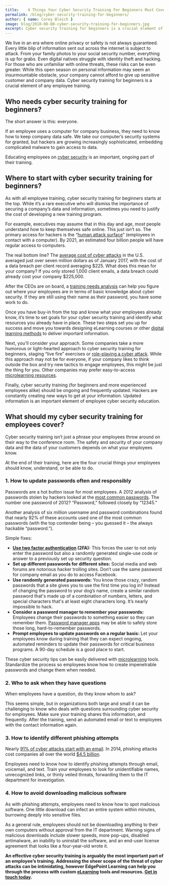 ```yaml
---
title:    4 Things Your Cyber Security Training For Beginners Must Cover
permalink: /blog/cyber-security-training-for-beginners/
author: { name: Corey Bleich }
image: blog/2018-08-08-cyber-security-training-for-beginners.jpg
excerpt: Cyber security training for beginners is a crucial element of any employee training program. Here's what to include in yours.
---
```


We live in an era where online privacy or safety is not always guaranteed. Every little blip of information sent out across the internet is subject to attack. From your family photos to your social security number, everything is up for grabs. Even digital natives struggle with identity theft and hacking. For those who are unfamiliar with online threats, these risks can be even greater. While this open season on personal information may seem an insurmountable obstacle, your company cannot afford to give up sensitive customer and company data. Cyber security training for beginners is a crucial element of any employee training.

## Who needs cyber security training for beginners?

The short answer is this: everyone.

If an employee uses a computer for company business, they need to know how to keep company data safe. We take our computer’s security systems for granted, but hackers are growing increasingly sophisticated, embedding complicated malware to gain access to data.

Educating employees on [cyber security](/blog/cyber-security-training/) is an important, ongoing part of their training.

## Where to start with cyber security training for beginners?

As with all employee training, cyber security training for beginners starts at the top. While it’s a rare executive who will dismiss the importance of securing a company’s data and information, sometimes you need to justify the cost of developing a new training program.

For example, executives may assume that in this day and age, most people understand how to keep themselves safe online. This just isn’t so. The primary access for hackers is the “[human attack surface](https://www.csoonline.com/article/3149510/security/the-human-attack-surface-counting-it-all-up.html)” (employees in contact with a computer). By 2021, an estimated four billion people will have regular access to computers.

The real bottom line? The [average cost of cyber attacks](https://www.scrypt.com/blog/average-cost-data-breach-2017-3-62-million/) in the U.S. averaged just over seven million dollars as of January 2017, with the cost of a data breach per client record averaging $225. What does this mean for your company? If you only stored 1,000 client emails, a data breach could already cost your company $225,000.

After the CEOs are on board, a [training needs analysis](/blog/training-needs-analysis/) can help you figure out where your employees are in terms of basic knowledge about cyber security. If they are still using their name as their password, you have some work to do.

Once you have buy-in from the top and know what your employees already know, it’s time to set goals for your cyber security training and identify what resources you already have in place. These two steps set you up for success and move you towards designing eLearning courses or other [digital learning methods](/blog/business-case-for-elearning-development/) to deliver important information.

Next, you'll consider your approach. Some companies take a more humorous or light-hearted approach to cyber security training for beginners, staging “live fire” exercises or [role-playing a cyber attack](https://www.secondcityworks.com/). While this approach may not be for everyone, if your company likes to think outside the box and try new tactics to engage employees, this might be just the thing for you. Other companies may prefer easy-to-access [microlearning resources](/blog/types-of-microlearning/).

Finally, cyber security training (for beginners and more experienced employees alike) should be ongoing and frequently updated. Hackers are constantly creating new ways to get at your information. Updated information is an important element of employee cyber security education.

## What should my cyber security training for employees cover?

Cyber security training isn’t just a phrase your employees throw around on their way to the conference room. The safety and security of your company data and the data of your customers depends on what your employees know.

At the end of their training, here are the four crucial things your employees should know, understand, or be able to do.

### 1. How to update passwords often and responsibly

Passwords are a hot button issue for most employees. A 2012 analysis of passwords stolen by hackers looked at the [most common passwords](https://arstechnica.com/information-technology/2012/11/born-to-be-breached-the-worst-passwords-are-still-the-most-common/). The number one password of 2012? “Password,” followed closely by “12345.”

Another analysis of six million username and password combinations found that nearly 92% of these accounts used one of the most common passwords (with the top contender being – you guessed it – the always hackable “password.”).

Simple fixes:

*  <strong>[Use two factor authentication](https://www.cnet.com/news/two-factor-authentication-what-you-need-to-know-faq/) (2FA):</strong> This forces the user to not only enter the password but also a randomly generated single-use code or answer to a previously set up security question.
*  <strong>Set up different passwords for different sites:</strong> Social media and web forums are notorious hacker trolling sites. Don’t use the same password for company email as you do to access Facebook.
*  <strong>Use randomly generated passwords:</strong> You know those crazy, random passwords that a site gives you to use the first time you log in? Instead of changing the password to your dog’s name, create a similar random password that's made up of a combination of numbers, letters, and special characters that's at least eight characters long. It’s nearly impossible to hack.
*  <strong>Consider a password manager to remember your passwords:</strong> Employees change their passwords to something easier so they can remember them. [Password manager apps](https://fossbytes.com/best-free-password-manager-software/) may be able to safely store those long, hard-to-remember passwords.
*  <strong>Prompt employees to update passwords on a regular basis:</strong> Let your employees know during training that they can expect ongoing, automated reminders to update their passwords for critical business programs. A 90-day schedule is a good place to start.

These cyber security tips can be easily delivered with [microlearning](/blog/microlearning) tools. Standardize the process so employees know how to create impenetrable passwords and change them when needed.

### 2. Who to ask when they have questions

When employees have a question, do they know whom to ask?

This seems simple, but in organizations both large and small it can be challenging to know who deals with questions surrounding cyber security for employees. Make sure your training shares this information, and frequently. After the training, send an automated email or text to employees with the contact information again.

### 3. How to identify different phishing attempts

Nearly [91% of cyber attacks start with an email](https://phishme.com/enterprise-phishing-susceptibility-report). In 2014, phishing attacks cost companies all over the world [$4.5 billion](http://cynergistek.com/infographic-phishing/).

Employees need to know how to identify phishing attempts through email, voicemail, and text. Train your employees to look for unidentifiable names, unrecognized links, or thinly veiled threats, forwarding them to the IT department for investigation.

### 4. How to avoid downloading malicious software

As with phishing attempts, employees need to know how to spot malicious software. One little download can infect an entire system within minutes, burrowing deeply into sensitive files.

As a general rule, employees should not be downloading anything to their own computers without approval from the IT department. Warning signs of malicious downloads include slower speeds, more pop-ups, disabled antimalware, an inability to uninstall the software, and an end-user license agreement that looks like a four-year-old wrote it.

<strong>An effective cyber security training is arguably the most important part of an employee’s training. Addressing the sheer scope of the threat of cyber attacks can be intimidating, however EdgePoint Learning can help you through the process with custom [eLearning](/blog/advantages-of-elearning/) tools and resources. [Get in touch today](https://www.edgepointlearning.com/contact/).</strong>
